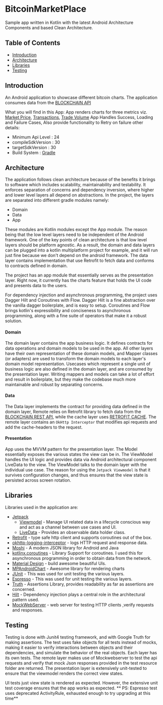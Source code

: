 # BitcoinMarketPlace

Sample app written in Kotlin with the latest Android Architecture Components and  based Clean Architecture.


## Table of Contents
- [Introduction](#introduction)
- [Architecture](#architecture)
- [Libraries](#libraries)
- [Testing](#testing)


## Introduction

An Android application to showcase different bitcoin charts.
The application consumes data from the [BLOCKCHAIN API](https://www.blockchain.com/api/charts_api)

What you will find in this App:
App renders charts for three metrics viz. [Market Price](https://api.blockchain.info/charts/market-price?timespan=30days), [Transactions](https://api.blockchain.info/charts/trade-volume?timespan=30days&rollingAverage=8hours), [Trade Volume](https://api.blockchain.info/charts/trade-volume?timespan=30days&rollingAverage=8hours)
App Handles Success, Loading and Failure Cases, Also provide functionality to Retry on failure
other details:
- Minimum Api Level : 24
- compileSdkVersion : 30
- targetSdkVersion : 30
- Build System : [Gradle](https://gradle.org/)


## Architecture

The application follows clean architecture because of the benefits it brings to software which includes scalability, maintainability and testability.
It enforces separation of concerns and dependency inversion, where higher and lower level layers all depend on abstractions.
In the project, the layers are separated into different gradle modules namely:

- Domain
- Data
- App

These modules are Kotlin modules except the App module. The reason being that the low level layers need to be independent of the Android framework.
One of the key points of clean architecture is that low level layers should be platform agnostic. As a result, the domain and data layers can be plugged into a kotlin multiplatform project for example, and it will run just fine because we don't depend on the android framework.
The data layer contains implementation that use Retrofit to fetch data and conforms to contracts defined in domain.

The project has an app module that essentially serves as the presentation layer. Right now, it currently has the charts feature that holds the UI code and presents data to the users.

For dependency injection and asynchronous programming, the project uses Dagger Hilt and Coroutines with Flow. Dagger Hilt is a fine abstraction over the vanilla dagger boilerplate, and is easy to setup.
Coroutines and Flow brings kotlin's expressibility and conciseness to asynchronous programming, along with a fine suite of operators that make it a robust solution.



#### Domain
The domain layer contains the app business logic. It defines contracts for data operations and domain models to be used in the app. All other layers have their own representation of these domain models, and Mapper classes (or adapters) are used to transform the domain models to each layer's domain model representation.
Usecases which represent a single unit of business logic are also defined in the domain layer, and are consumed by the presentation layer.
Writing mappers and models can take a lot of effort and result in boilerplate, but they make the codebase much more maintainable and robust by separating concerns.

#### Data
The Data layer implements the contract for providing data defined in the domain layer,
Remote relies on Retrofit library to fetch data from the [BLOCKCHAIN REST API](https://www.blockchain.com/api/charts_api),  while the cache layer uses [RETROFIT CACHE](https://square.github.io/okhttp/4.x/okhttp/okhttp3/-cache/).
The remote layer contains an `OkHttp Interceptor` that modifies api requests and add the cache-headers to the request.


#### Presentation
App uses the MVVM pattern for the presentation layer. The Model essentially exposes
the various states the view can be in. The ViewModel handles the UI logic and provides
data via Android architectural component LiveData to the view. The ViewModel talks to
the domain layer with the individual use case. The reason for using the `Jetpack Viewmodel` is that it survives configuration changes,
and thus ensures that the view state is persisted across screen rotation.


## Libraries

Libraries used in the application are:

- [Jetpack](https://developer.android.com/jetpack)
  - [Viewmodel](https://developer.android.com/topic/libraries/architecture/viewmodel) - Manage UI related data in a lifecycle conscious way
  and act as a channel between use cases and UI.
  - [LiveData](https://developer.android.com/topic/libraries/architecture/livedata) - Provides an observable data holder class.
- [Retrofit](https://square.github.io/retrofit/) - type safe http client and supports coroutines out of the box.
- [okhttp-logging-interceptor](https://github.com/square/okhttp/blob/master/okhttp-logging-interceptor/README.md) - logs HTTP request and response data.
- [Moshi](https://github.com/square/moshi) - A modern JSON library for Android and Java
- [kotlinx.coroutines](https://github.com/Kotlin/kotlinx.coroutines) - Library Support for coroutines. I used this for asynchronous programming in order
to obtain data from the network.
- [Material Design](https://material.io/develop/android/docs/getting-started/) - build awesome beautiful UIs.
- [MPAndroidChart](https://github.com/PhilJay/MPAndroidChart) - Awesome library for rendering charts
- [JUnit](https://junit.org/junit4/) - This was used for unit testing the various layers.
- [Espresso](https://developer.android.com/training/testing/espresso) - This was used for unit testing the various layers.
- [Truth](https://truth.dev/) - Assertions Library, provides readability as far as assertions are concerned.
- [Hilt](https://dagger.dev/hilt/) - Dependency injection plays a central role in the architectural pattern used.
- [MockWebServer](https://github.com/square/okhttp/tree/master/mockwebserver) - web server for testing HTTP clients ,verify requests and responses.



## Testing

Testing is done with Junit4 testing framework, and with Google Truth for making assertions. The test uses fake objects for all tests instead of mocks, making it easier to verify interactions between objects and their dependencies, and simulate the behavior of the real objects.
Each layer has its own tests. The remote layer makes use of Mockwebserver to test the api requests and verify that mock Json responses provided in the test resource folder are returned.
The presentation layer is extensively unit-tested to ensure that the viewmodel renders the correct view states.

 UI tests just view state is rendered as expected. However, the extensive unit test coverage ensures that the app works as expected.
**
 PS: Espresso test uses deprecated ActivityRule, exhausted enough to try upgrading at this time**